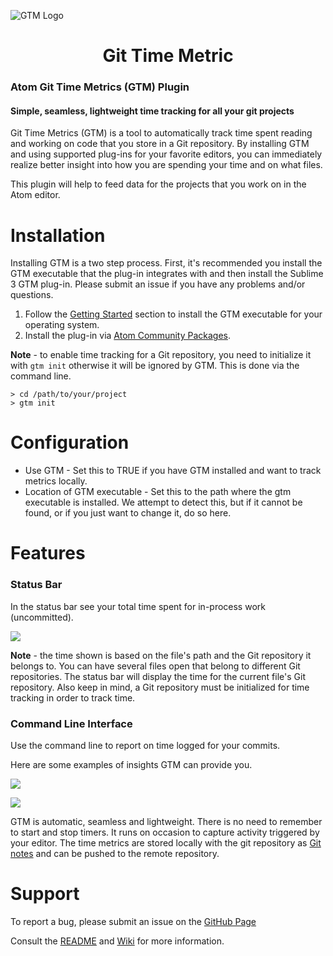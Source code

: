 ![GTM Logo](https://raw.githubusercontent.com/git-time-metric/gtm-atom-plugin/master/lib/GTMLogo-128.png)
# <div align="center">Git Time Metric</div>
### Atom Git Time Metrics (GTM) Plugin
#### Simple, seamless, lightweight time tracking for all your git projects  

Git Time Metrics (GTM) is a tool to automatically track time spent reading and working on code that you store in a Git repository. By installing GTM and using supported plug-ins for your favorite editors, you can immediately realize better insight into how you are spending your time and on what files.

This plugin will help to feed data for the projects that you work on in the Atom editor.

# Installation

Installing GTM is a two step process.  First, it's recommended you install the GTM executable that the plug-in integrates with and then install the Sublime 3 GTM plug-in.  Please submit an issue if you have any problems and/or questions.

1. Follow the [Getting Started](https://github.com/git-time-metric/gtm/blob/master/README.md) section to install the GTM executable for your operating system.
2. Install the plug-in via [Atom Community Packages](https://atom.io/packages/git-time-metric).

**Note** - to enable time tracking for a Git repository, you need to initialize it with `gtm init` otherwise it will be ignored by GTM. This is done via the command line.
```
> cd /path/to/your/project
> gtm init
```

# Configuration

* Use GTM - Set this to TRUE if you have GTM installed and want to track metrics
locally.
* Location of GTM executable - Set this to the path where the gtm
executable is installed. We attempt to detect this, but if it cannot
be found, or if you just want to change it, do so here.

# Features

### Status Bar

In the status bar see your total time spent for in-process work (uncommitted).

![](https://cloud.githubusercontent.com/assets/1885760/16781702/a8fe6052-4839-11e6-9bad-fa5b5497bd83.png)

**Note** - the time shown is based on the file's path and the Git repository it belongs to. You can have several files open that belong to different Git repositories. The status bar will display the time for the current file's Git repository.  Also keep in mind, a Git repository must be initialized for time tracking in order to track time.

### Command Line Interface

Use the command line to report on time logged for your commits.

Here are some examples of insights GTM can provide you.

![](https://cloud.githubusercontent.com/assets/630550/19832562/41947ae2-9dec-11e6-932b-c2bca710da40.png)

![](https://cloud.githubusercontent.com/assets/630550/19832563/430e3caa-9dec-11e6-9bdf-51d52e95d947.png)

GTM is automatic, seamless and lightweight.  There is no need to remember to start and stop timers.  It runs on occasion to capture activity triggered by your editor.  The time metrics are stored locally with the git repository as [Git notes](https://git-scm.com/docs/git-notes) and can be pushed to the remote repository.

# Support

To report a bug, please submit an issue on the
[GitHub Page](https://github.com/git-time-metric/gtm-atom-plugin/issues)

Consult the [README](https://github.com/git-time-metric/gtm/blob/master/README.md) and [Wiki](https://github.com/git-time-metric/gtm/wiki) for more information.
